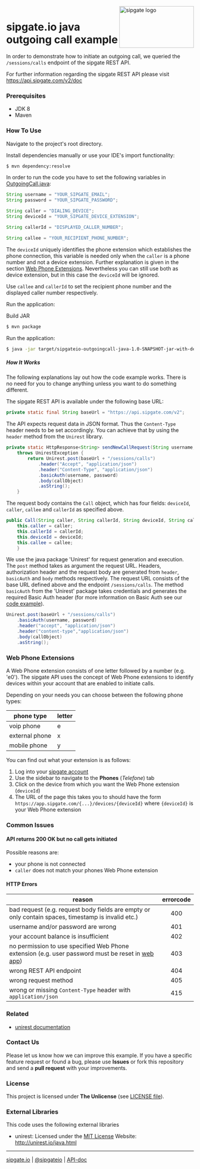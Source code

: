<img src="https://www.sipgatedesign.com/wp-content/uploads/wort-bildmarke_positiv_2x.jpg" alt="sipgate logo" title="sipgate" align="right" height="112" width="200"/>

# sipgate.io java outgoing call example

In order to demonstrate how to initiate an outgoing call, we queried the `/sessions/calls` endpoint of the sipgate REST API.

For further information regarding the sipgate REST API please visit https://api.sipgate.com/v2/doc

### Prerequisites

-   JDK 8
-   Maven


### How To Use

Navigate to the project's root directory.

Install dependencies manually or use your IDE's import functionality:

```bash
$ mvn dependency:resolve
```

In order to run the code you have to set the following variables in [OutgoingCall.java](./src/main/java/de/sipgate/io/example/outgoingcall/OutgoingCall.java):

```java
String username = "YOUR_SIPGATE_EMAIL";
String password = "YOUR_SIPGATE_PASSWORD";

String caller = "DIALING_DEVICE";
String deviceId = "YOUR_SIPGATE_DEVICE_EXTENSION";

String callerId = "DISPLAYED_CALLER_NUMBER";

String callee = "YOUR_RECIPIENT_PHONE_NUMBER";
```

The `deviceId` uniquely identifies the phone extension which establishes the phone connection,
this variable is needed only when the `caller` is a phone number and not a device extension. Further explanation is given in the section [Web Phone Extensions](#web-phone-extensions). Nevertheless you can still use both as device extension, but in this case the `deviceId` will be ignored.

Use `callee` and `callerId` to set the recipient phone number and the displayed caller number respectively. 

Run the application:

Build JAR

```bash
$ mvn package
```

Run the application:

```bash
$ java -jar target/sipgateio-outgoingcall-java-1.0-SNAPSHOT-jar-with-dependencies.jar
```

##### How It Works

The following explanations lay out how the code example works. There is no need for you to change anything unless you want to do something different.

The sipgate REST API is available under the following base URL:

```java
private static final String baseUrl = "https://api.sipgate.com/v2";
```

The API expects request data in JSON format. Thus the `Content-Type` header needs to be set accordingly. You can achieve that by using the `header` method from the `Unirest` library.

```java
private static HttpResponse<String> sendNewCallRequest(String username, String password, Call callObject)
	throws UnirestException {
		return Unirest.post(baseUrl + "/sessions/calls")
			.header("Accept", "application/json")
			.header("Content-Type", "application/json")
			.basicAuth(username, password)
			.body(callObject)
			.asString();
	}
```

The request body contains the `Call` object, which has four fields: `deviceId`, `caller`, `callee` and `callerId` as specified above.

```java
public Call(String caller, String callerId, String deviceId, String callee) {
	this.caller = caller;
	this.callerId = callerId;
	this.deviceId = deviceId;
	this.callee = callee;
	}
```

We use the java package 'Unirest' for request generation and execution. The `post` method takes as argument the request URL. Headers, authorization header and the request body are generated from `header`, `basicAuth` and `body` methods respectively. The request URL consists of the base URL defined above and the endpoint `/sessions/calls`. The method `basicAuth` from the 'Unirest' package takes credentials and generates the required Basic Auth header (for more information on Basic Auth see our [code example](https://github.com/sipgate/sipgateio-basicauth-java)).

```java
Unirest.post(baseUrl + "/sessions/calls")
	.basicAuth(username, password)
	.header("accept", "application/json")
	.header("content-type","application/json")
	.body(callObject)
	.asString();
```

### Web Phone Extensions

A Web Phone extension consists of one letter followed by a number (e.g. 'e0'). The sipgate API uses the concept of Web Phone extensions to identify devices within your account that are enabled to initiate calls.

Depending on your needs you can choose between the following phone types:

| phone type     | letter |
| -------------- | ------ |
| voip phone     | e      |
| external phone | x      |
| mobile phone   | y      |

You can find out what your extension is as follows:

1. Log into your [sipgate account](https://app.sipgate.com/login)
2. Use the sidebar to navigate to the **Phones** (_Telefone_) tab
3. Click on the device from which you want the Web Phone extension (`deviceId`)
4. The URL of the page this takes you to should have the form `https://app.sipgate.com/{...}/devices/{deviceId}` where `{deviceId}` is your Web Phone extension

### Common Issues

#### API returns 200 OK but no call gets initiated

Possible reasons are:

- your phone is not connected
- `caller` does not match your phones Web Phone extension

#### HTTP Errors

| reason                                                                                                                                              | errorcode |
| --------------------------------------------------------------------------------------------------------------------------------------------------- | :-------: |
| bad request (e.g. request body fields are empty or only contain spaces, timestamp is invalid etc.)                                                  |    400    |
| username and/or password are wrong                                                                                                                  |    401    |
| your account balance is insufficient                                                                                                                |    402    |
| no permission to use specified Web Phone extension (e.g. user password must be reset in [web app](https://app.sipgate.com/login))                   |    403    |
| wrong REST API endpoint                                                                                                                             |    404    |
| wrong request method                                                                                                                                |    405    |
| wrong or missing `Content-Type` header with `application/json`                                                                                      |    415    |

### Related

- [unirest documentation](http://unirest.io/java.html)

### Contact Us

Please let us know how we can improve this example.
If you have a specific feature request or found a bug, please use **Issues** or fork this repository and send a **pull request** with your improvements.

### License

This project is licensed under **The Unlicense** (see [LICENSE file](./LICENSE)).

### External Libraries

This code uses the following external libraries

-   unirest:
    Licensed under the [MIT License](https://opensource.org/licenses/MIT)
    Website: http://unirest.io/java.html

---

[sipgate.io](https://www.sipgate.io) | [@sipgateio](https://twitter.com/sipgateio) | [API-doc](https://api.sipgate.com/v2/doc)